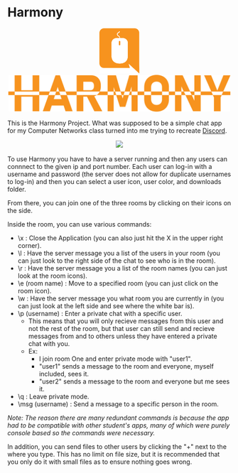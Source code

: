 # Harmony
<p align="center">
  <img src="https://github.com/kenny2892/Harmony/blob/master/Harmony/src/resources/Icon.png" width="90">
  <img src="https://github.com/kenny2892/Harmony/blob/master/Harmony/src/resources/Icon%20Text%20-%20Orange.png" width="500">
</p>

This is the Harmony Project. What was supposed to be a simple chat app for my Computer Networks class turned into me trying to recreate [Discord](https://discordapp.com/).

<p align="center">
  <img src="https://i.gyazo.com/3c9ef8ca6776a51b6410e2baa2b1120d.png" width="900">
</p>

To use Harmony you have to have a server running and then any users can connnect to the given ip and port number. Each user can log-in with a username and password (the server does not allow for duplicate usernames to log-in) and then you can select a user icon, user color, and downloads folder.

From there, you can join one of the three rooms by clicking on their icons on the side.

Inside the room, you can use various commands:
- \x : Close the Application (you can also just hit the X in the upper right corner).
- \l : Have the server message you a list of the users in your room (you can just look to the right side of the chat to see who is in the room).
- \r : Have the server message you a list of the room names (you can just look at the room icons).
- \e (room name) : Move to a specified room (you can just click on the room icon).
- \w : Have the server message you what room you are currently in (you can just look at the left side and see where the white bar is).
- \p (username) : Enter a private chat with a specific user.
  - This means that you will only recieve messages from this user and not the rest of the room, but that user can still send and recieve messages from and to others unless they have entered a private chat with you.
  - Ex: 
    - I join room One and enter private mode with "user1". 
    - "user1" sends a message to the room and everyone, myself included, sees it.
    - "user2" sends a message to the room and everyone but me sees it.
- \q : Leave private mode.
- \msg (username) : Send a message to a specific person in the room.

*Note: The reason there are many redundant commands is because the app had to be compatible with other student's apps, many of which were purely console based so the commands were necessary.*

In addition, you can send files to other users by clicking the "+" next to the where you type. This has no limit on file size, but it is recommended that you only do it with small files as to ensure nothing goes wrong.
